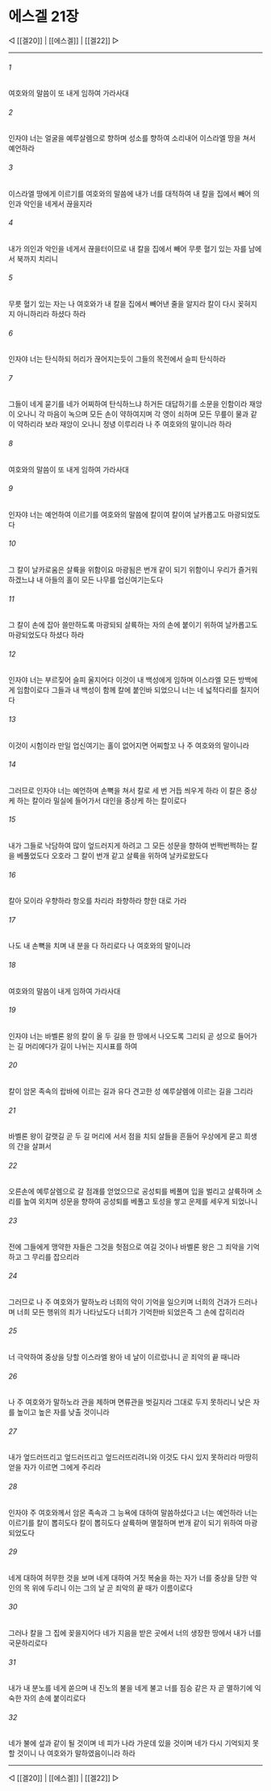 ﻿# 에스겔 21장

◁ [[겔20]] | [[에스겔]] | [[겔22]] ▷
***

###### 1
여호와의 말씀이 또 내게 임하여 가라사대

###### 2
인자야 너는 얼굴을 예루살렘으로 향하며 성소를 향하여 소리내어 이스라엘 땅을 쳐서 예언하라

###### 3
이스라엘 땅에게 이르기를 여호와의 말씀에 내가 너를 대적하여 내 칼을 집에서 빼어 의인과 악인을 네게서 끊을지라

###### 4
내가 의인과 악인을 네게서 끊을터이므로 내 칼을 집에서 빼어 무릇 혈기 있는 자를 남에서 북까지 치리니

###### 5
무릇 혈기 있는 자는 나 여호와가 내 칼을 집에서 빼어낸 줄을 알지라 칼이 다시 꽂혀지지 아니하리라 하셨다 하라

###### 6
인자야 너는 탄식하되 허리가 끊어지는듯이 그들의 목전에서 슬피 탄식하라

###### 7
그들이 네게 묻기를 네가 어찌하여 탄식하느냐 하거든 대답하기를 소문을 인함이라 재앙이 오나니 각 마음이 녹으며 모든 손이 약하여지며 각 영이 쇠하며 모든 무릎이 물과 같이 약하리라 보라 재앙이 오나니 정녕 이루리라 나 주 여호와의 말이니라 하라

###### 8
여호와의 말씀이 또 내게 임하여 가라사대

###### 9
인자야 너는 예언하여 이르기를 여호와의 말씀에 칼이여 칼이여 날카롭고도 마광되었도다

###### 10
그 칼이 날카로움은 살륙을 위함이요 마광됨은 번개 같이 되기 위함이니 우리가 즐거워하겠느냐 내 아들의 홀이 모든 나무를 업신여기는도다

###### 11
그 칼이 손에 잡아 쓸만하도록 마광되되 살륙하는 자의 손에 붙이기 위하여 날카롭고도 마광되었도다 하셨다 하라

###### 12
인자야 너는 부르짖어 슬피 울지어다 이것이 내 백성에게 임하며 이스라엘 모든 방백에게 임함이로다 그들과 내 백성이 함께 칼에 붙인바 되었으니 너는 네 넓적다리를 칠지어다

###### 13
이것이 시험이라 만일 업신여기는 홀이 없어지면 어찌할꼬 나 주 여호와의 말이니라

###### 14
그러므로 인자야 너는 예언하며 손뼉을 쳐서 칼로 세 번 거듭 씌우게 하라 이 칼은 중상케 하는 칼이라 밀실에 들어가서 대인을 중상케 하는 칼이로다

###### 15
내가 그들로 낙담하여 많이 엎드러지게 하려고 그 모든 성문을 향하여 번쩍번쩍하는 칼을 베풀었도다 오호라 그 칼이 번개 같고 살륙을 위하여 날카로왔도다

###### 16
칼아 모이라 우향하라 항오를 차리라 좌향하라 향한 대로 가라

###### 17
나도 내 손뼉을 치며 내 분을 다 하리로다 나 여호와의 말이니라

###### 18
여호와의 말씀이 내게 임하여 가라사대

###### 19
인자야 너는 바벨론 왕의 칼이 올 두 길을 한 땅에서 나오도록 그리되 곧 성으로 들어가는 길 머리에다가 길이 나뉘는 지시표를 하여

###### 20
칼이 암몬 족속의 랍바에 이르는 길과 유다 견고한 성 예루살렘에 이르는 길을 그리라

###### 21
바벨론 왕이 갈랫길 곧 두 길 머리에 서서 점을 치되 살들을 흔들어 우상에게 묻고 희생의 간을 살펴서

###### 22
오른손에 예루살렘으로 갈 점괘를 얻었으므로 공성퇴를 베풀며 입을 벌리고 살륙하며 소리를 높여 외치며 성문을 향하여 공성퇴를 베풀고 토성을 쌓고 운제를 세우게 되었나니

###### 23
전에 그들에게 맹약한 자들은 그것을 헛점으로 여길 것이나 바벨론 왕은 그 죄악을 기억하고 그 무리를 잡으리라

###### 24
그러므로 나 주 여호와가 말하노라 너희의 악이 기억을 일으키며 너희의 건과가 드러나며 너희 모든 행위의 죄가 나타났도다 너희가 기억한바 되었은즉 그 손에 잡히리라

###### 25
너 극악하여 중상을 당할 이스라엘 왕아 네 날이 이르렀나니 곧 죄악의 끝 때니라

###### 26
나 주 여호와가 말하노라 관을 제하며 면류관을 벗길지라 그대로 두지 못하리니 낮은 자를 높이고 높은 자를 낮출 것이니라

###### 27
내가 엎드러뜨리고 엎드러뜨리고 엎드러뜨리려니와 이것도 다시 있지 못하리라 마땅히 얻을 자가 이르면 그에게 주리라

###### 28
인자야 주 여호와께서 암몬 족속과 그 능욕에 대하여 말씀하셨다고 너는 예언하라 너는 이르기를 칼이 뽑히도다 칼이 뽑히도다 살륙하며 멸절하며 번개 같이 되기 위하여 마광되었도다

###### 29
네게 대하여 허무한 것을 보며 네게 대하여 거짓 복술을 하는 자가 너를 중상을 당한 악인의 목 위에 두리니 이는 그의 날 곧 죄악의 끝 때가 이름이로다

###### 30
그러나 칼을 그 집에 꽂을지어다 네가 지음을 받은 곳에서 너의 생장한 땅에서 내가 너를 국문하리로다

###### 31
내가 내 분노를 네게 쏟으며 내 진노의 불을 네게 불고 너를 짐승 같은 자 곧 멸하기에 익숙한 자의 손에 붙이리로다

###### 32
네가 불에 섶과 같이 될 것이며 네 피가 나라 가운데 있을 것이며 네가 다시 기억되지 못할 것이니 나 여호와가 말하였음이니라 하라

***
◁ [[겔20]] | [[에스겔]] | [[겔22]] ▷